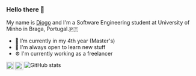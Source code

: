 ### Hello there 👋

My name is [Diogo](https://github.com/ribeiropdiogo) and I'm a Software Engineering student at University of Minho in Braga, Portugal.🇵🇹

- 🔭 I’m currently in my 4th year (Master's)
- 📕 I'm always open to learn new stuff
- ⚙️ I'm currently working as a freelancer

<a href="https://www.linkedin.com/in/ribeiropdiogo/">
    <img src="https://www.flaticon.com/svg/vstatic/svg/174/174857.svg?token=exp=1607610079~hmac=352657dede31189da87d1a9de890be1c" align="left" alt="LinkedIn" width="20px"/>
</a>

<a href="mailto:ribeiropdiogo@gmail.com">
    <img src="https://www.flaticon.com/svg/vstatic/svg/732/732200.svg?token=exp=1607610172~hmac=63546a5c820e43cb779f044e4cb1aaec" align="left" alt="Gmail" width="22px"/>
</a>

![GitHub stats](https://github-readme-stats.vercel.app/api?username=ribeiropdiogo)

<!--
**ribeiropdiogo/ribeiropdiogo** is a ✨ _special_ ✨ repository because its `README.md` (this file) appears on your GitHub profile.

Here are some ideas to get you started:

- 🔭 I’m currently working on ...
- 🌱 I’m currently learning ...
- 👯 I’m looking to collaborate on ...
- 🤔 I’m looking for help with ...
- 💬 Ask me about ...
- 📫 How to reach me: ...
- 😄 Pronouns: ...
- ⚡ Fun fact: ...
-->
